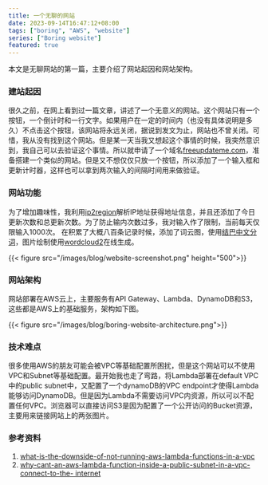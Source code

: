 ```yaml
---
title: 一个无聊的网站
date: 2023-09-14T16:47:12+08:00
tags: ["boring", "AWS", "website"]
series: ["Boring website"]
featured: true
---
```


本文是无聊网站的第一篇，主要介绍了网站起因和网站架构。

<!--more-->

### 建站起因

很久之前，在网上看到过一篇文章，讲述了一个无意义的网站。这个网站只有一个按钮，一个倒计时和一行文字。如果用户在一定的时间内（也没有具体说明是多久）不点击这个按钮，该网站将永远关闭，据说到发文为止，网站也不曾关闭。可惜，我从没有找到这个网站。但是某一天当我又想起这个事情的时候，我突然意识到，我自己可以去验证这个事情。所以就申请了一个域名[freeupdateme.com](https://freeupdateme.com)，准备搭建一个类似的网站。但是又不想仅仅只放一个按钮，所以添加了一个输入框和更新计时器，这样也可以拿到两次输入的间隔时间用来做验证。

### 网站功能

为了增加趣味性，我利用[ip2region](https://github.com/lionsoul2014/ip2region)解析IP地址获得地址信息，并且还添加了今日更新次数和总更新次数。为了防止输内次数过多，我对输入作了限制，当前每天仅限输入1000次。
在积累了大概八百条记录时候，添加了词云图，使用[结巴中文分词](https://github.com/fxsjy/jieba)，图片绘制使用[wordcloud2](https://wordcloud2-js.timdream.org/#love)在线生成。

{{< figure src="/images/blog/website-screenshot.png" height="500">}}

### 网站架构
网站部署在AWS云上，主要服务有API Gateway、Lambda、DynamoDB和S3，这些都是AWS上的基础服务，架构如下图。

{{< figure src="/images/blog/boring-website-architecture.png">}}

### 技术难点

很多使用AWS的朋友可能会被VPC等基础配置所困扰，但是这个网站可以不使用VPC和Subnet等基础配置。最开始我也走了弯路，将Lambda部署在default VPC中的public subnet中，又配置了一个dynamoDB的VPC endpoint才使得Lambda能够访问DynamoDB。但是因为Lambda不需要访问VPC内资源，所以可以不配置任何VPC。浏览器可以直接访问S3是因为配置了一个公开访问的Bucket资源，主要用来链接网站上的两张图片。

### 参考资料
1. [what-is-the-downside-of-not-running-aws-lambda-functions-in-a-vpc](https://stackoverflow.com/questions/45580610/what-is-the-downside-of-not-running-aws-lambda-functions-in-a-vpc)
2. [why-cant-an-aws-lambda-function-inside-a-public-subnet-in-a-vpc-connect-to-the- internet](https://stackoverflow.com/questions/52992085/why-cant-an-aws-lambda-function-inside-a-public-subnet-in-a-vpc-connect-to-the)

